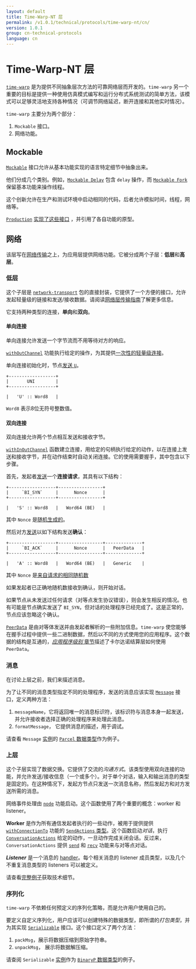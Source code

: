 ```yaml
---
layout: default
title: Time-Warp-NT 层
permalink: /v1.0.1/technical/protocols/time-warp-nt/cn/
version: 1.0.1
group: cn-technical-protocols
language: cn
---
```

<!-- Reviewed at dcf5509d8fc93ac4c221726d076dafe632d32b70 -->

# Time-Warp-NT 层

[`time-warp`](https://github.com/serokell/time-warp-nt/) 是为提供不同抽象层次方法的可靠网络层而开发的。`time-warp` 另一个重要的目标是提供一种使用仿真模式编写和运行分布式系统测试的简单方法，该模式可以足够灵活地支持各种情况（可调节网络延迟，断开连接和其他实时情况）。

`time-warp` 主要分为两个部分：

1. `Mockable` 接口。
2. 网络功能。

## Mockable

[`Mockable`](https://github.com/serokell/time-warp-nt/blob/dfefb3ccbcd746909b10048e9f49641e1885a4ec/src/Mockable/Class.hs#L30) 接口允许从基本功能实现的语言特定细节中抽象出来。

他们分成几个类别。例如，[`Mockable Delay`](https://github.com/serokell/time-warp-nt/blob/dfefb3ccbcd746909b10048e9f49641e1885a4ec/src/Mockable/Monad.hs#L21) 包含 `delay` 操作，而 [`Mockable Fork`](https://github.com/serokell/time-warp-nt/blob/dfefb3ccbcd746909b10048e9f49641e1885a4ec/src/Mockable/Monad.hs#L23)  保留基本功能来操作线程。

这个创新允许在生产和测试环境中启动相同的代码，后者允许模拟时间，线程，网络等。

[`Production`](https://github.com/serokell/time-warp-nt/blob/dfefb3ccbcd746909b10048e9f49641e1885a4ec/src/Mockable/Production.hs#L42) [实现了这些接口](https://github.com/serokell/time-warp-nt/blob/dfefb3ccbcd746909b10048e9f49641e1885a4ec/src/Mockable/Production.hs#L54-L219) ，并引用了各自功能的原型。

## 网络

该层写在[网络传输](https://github.com/serokell/network-transport/)之上，为应用层提供网络功能。它被分成两个子层：**低层**和**高层**。

### 低层

这个子层是 [`network-transport`](https://github.com/serokell/network-transport/) 包的直接封装，它提供了一个方便的接口，允许发起轻量级的链接和发送/接收数据。请阅读[网络层传输指南](/technical/protocols/network-transport)了解更多信息。

它支持两种类型的连接，**单向**和**双向**。

#### 单向连接

单向连接允许发送一个字节流而不用等待对方的响应。

[`withOutChannel`](https://github.com/serokell/time-warp-nt/blob/dfefb3ccbcd746909b10048e9f49641e1885a4ec/src/Node/Internal.hs#L1465) 功能执行给定的操作，为其提供[一次性的轻量级连接](https://github.com/serokell/time-warp-nt/blob/dfefb3ccbcd746909b10048e9f49641e1885a4ec/src/Node/Internal.hs#L1828)。

单向连接初始化时，节点[发送 `U`](https://github.com/serokell/time-warp-nt/blob/dfefb3ccbcd746909b10048e9f49641e1885a4ec/src/Node/Internal.hs#L1376)。

    +------------------+
    |       UNI        |
    +------------------+

    |   'U' :: Word8   |

`Word8` 表示8位无符号整数值。

#### 双向连接

双向连接允许两个节点相互发送和接收字节。

[`withInOutChannel`](https://github.com/serokell/time-warp-nt/blob/dfefb3ccbcd746909b10048e9f49641e1885a4ec/src/Node/Internal.hs#L1405)  函数建立连接，用给定的句柄执行给定的动作，以在连接上发送和接收字节，并在动作结束时自动关闭连接。它的使用需要握手，其中包含以下步骤。

首先，发起者[发送](https://github.com/serokell/time-warp-nt/blob/dfefb3ccbcd746909b10048e9f49641e1885a4ec/src/Node/Internal.hs#L1443)一个**连接请求**，其具有以下结构：

    +------------------+-----------------+
    |     `BI_SYN`     |      Nonce      |
    +------------------+-----------------+

    |   'S' :: Word8   |   Word64 (BE)   |

其中 `Nonce` 是[随机生成的](https://github.com/serokell/time-warp-nt/blob/dfefb3ccbcd746909b10048e9f49641e1885a4ec/src/Node/Internal.hs#L1421)。


然后对方[发送](https://github.com/serokell/time-warp-nt/blob/dfefb3ccbcd746909b10048e9f49641e1885a4ec/src/Node/Internal.hs#L1072)以如下结构发送**确认**：


    +------------------+-----------------+--------------+
    |     `BI_ACK`     |      Nonce      |   PeerData   |
    +------------------+-----------------+--------------+

    |   'A' :: Word8   |   Word64 (BE)   |   Generic    |

其中 `Nonce` 是[来自请求的相同随机数](https://github.com/serokell/time-warp-nt/blob/dfefb3ccbcd746909b10048e9f49641e1885a4ec/src/Node/Internal.hs#L1067)

如果发起者已正确地随机数接收到确认，则开始对话。

如果节点从未发送过任何请求（对等点发生协议错误），则会发生相反的情况。也有可能是节点确实发送了 `BI_SYN`，但对话的处理程序已经完成了。这是正常的，节点应该忽略这个确认。


[`PeerData`](https://github.com/input-output-hk/cardano-sl/blob/4378a616654ff47faf828ef51ab2f455fa53d3a3/infra/Pos/Communication/Types/Protocol.hs#L58)  是由对等体发送并由发起者解析的一些附加信息。`time-warp` 使您能够在握手过程中提供一些二进制数据，然后以不同的方式使用您的应用程序。这个数据的结构是互通的，[*应用程序级别*
章节](/technical/protocols/csl-application-level/#message-names)描述了卡尔达诺结算层如何使用 `PeerData`。

### 消息

在讨论上层之前，我们来描述消息。

为了让不同的消息类型指定不同的处理程序，发送的消息应该实现 [`Message`](https://github.com/serokell/time-warp-nt/blob/724769fe102752050e31ed8f609316a8a3e59589/src/Node/Message/Class.hs#L54)  接口，定义两种方法：
1. `messageName`，它将返回唯一的消息标识符，该标识符与消息本身一起发送，并允许接收者选择正确的处理程序来处理此消息。
2. `formatMessage`， 它提供消息的描述，用于调试。

请查看 `Message` [实例](https://github.com/serokell/time-warp-nt/blob/8a4c8792049a589cdc3e87f6a863b026430b266e/test/Test/Util.hs#L133)的 [`Parcel` 数据类型](https://github.com/serokell/time-warp-nt/blob/8a4c8792049a589cdc3e87f6a863b026430b266e/test/Test/Util.hs#L127)作为例子。


### 上层

这个子层实现了数据交换。它提供了交流的*沟通方式*。该类型使用双向连接的功能，并允许发送/接收信息（一个或多个）。对于单个对话，输入和输出消息的类型是固定的。在这种情况下，发起方节点只发送一次消息名称，然后发起方和对方发送所需的消息。

网络事件处理由 [`node`](https://github.com/serokell/time-warp-nt/blob/e39f6b2c4a2aaaab308eddb9efee0503af73d927/src/Node.hs#L366) 功能启动。这个函数使用了两个重要的概念：worker
和 listener。

**Worker** 是作为所有通信发起者执行的一些动作，被用于提供提供 [`withConnectionTo`](https://github.com/serokell/time-warp-nt/blob/8a4c8792049a589cdc3e87f6a863b026430b266e/src/Node.hs#L163) 功能的 [`SendActions` 类型](https://github.com/serokell/time-warp-nt/blob/e39f6b2c4a2aaaab308eddb9efee0503af73d927/src/Node.hs#L160)。这个函数启动*对话*，执行 [`ConversationActions`](https://github.com/serokell/time-warp-nt/blob/8a4c8792049a589cdc3e87f6a863b026430b266e/src/Node/Conversation.hs#L26) 给定的动作，一旦动作完成关闭会话。反过来，`ConversationActions` 提供 [`send`](https://github.com/serokell/time-warp-nt/blob/8a4c8792049a589cdc3e87f6a863b026430b266e/src/Node/Conversation.hs#L28) 和 [`recv`](https://github.com/serokell/time-warp-nt/blob/8a4c8792049a589cdc3e87f6a863b026430b266e/src/Node/Conversation.hs#L35) 功能来与对等点对话。

***Listener*** 是一个消息的 [handler](https://github.com/serokell/time-warp-nt/blob/8a4c8792049a589cdc3e87f6a863b026430b266e/src/Node.hs#L117)。每个相关消息的 listener 成员类型，以及几个不重复消息类型的 listeners 可以被定义。

请查看[完整例子](https://github.com/serokell/time-warp-nt/blob/e39f6b2c4a2aaaab308eddb9efee0503af73d927/examples/PingPong.hs)获取技术细节。

### 序列化

`time-warp` 不依赖任何预定义的序列化策略，而是允许用户使用自己的。

要定义自定义序列化，用户应该可以创建特殊的数据类型，即所谓的*打包类型*，并为其实现 [`Serializable`](https://github.com/serokell/time-warp-nt/blob/724769fe102752050e31ed8f609316a8a3e59589/src/Node/Message/Class.hs#L77)  接口。这个接口定义了两个方法：

1.  `packMsg`，展示将数据压缩到原始字符串。
2.  `unpackMsg`， 展示将数据解压缩。


请查阅 `Serializable` [实例](https://github.com/serokell/time-warp-nt/blob/fef2c9943d279403386d204554b1c08fc357f196/src/Node/Message/Binary.hs#L43)作为 [`BinaryP` 数据类型](https://github.com/serokell/time-warp-nt/blob/fef2c9943d279403386d204554b1c08fc357f196/src/Node/Message/Binary.hs#L20)的例子。
